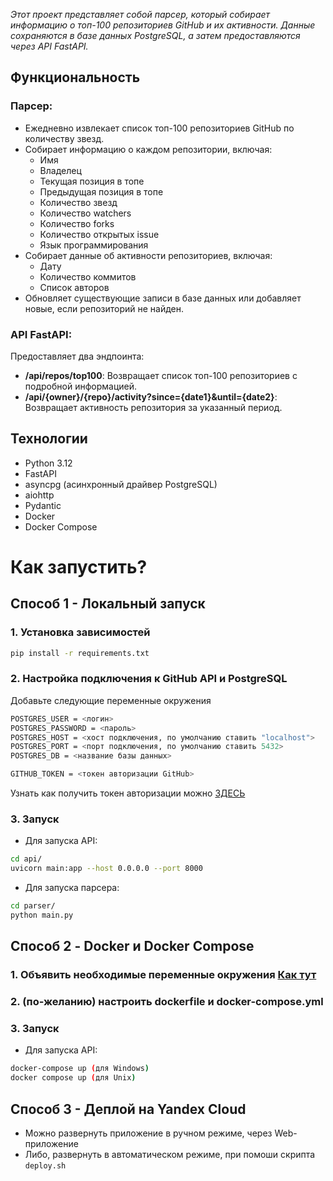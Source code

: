 _Этот проект представляет собой парсер, который собирает информацию о топ-100 репозиториев GitHub и их активности. Данные сохраняются в базе данных PostgreSQL, а затем предоставляются через API FastAPI._

## Функциональность

### Парсер:
- Ежедневно извлекает список топ-100 репозиториев GitHub по количеству звезд.
- Собирает информацию о каждом репозитории, включая:
  - Имя
  - Владелец
  - Текущая позиция в топе
  - Предыдущая позиция в топе
  - Количество звезд
  - Количество watchers
  - Количество forks
  - Количество открытых issue
  - Язык программирования
- Собирает данные об активности репозиториев, включая:
  - Дату
  - Количество коммитов
  - Список авторов
- Обновляет существующие записи в базе данных или добавляет новые, если репозиторий не найден.
### API FastAPI:
Предоставляет два эндпоинта:
- **/api/repos/top100**: Возвращает список топ-100 репозиториев с подробной информацией.
- **/api/{owner}/{repo}/activity?since={date1}&until={date2}**: Возвращает активность репозитория за указанный период.

## Технологии
- Python 3.12
- FastAPI
- asyncpg (асинхронный драйвер PostgreSQL)
- aiohttp
- Pydantic
- Docker
- Docker Compose
  
# Как запустить?
## Способ 1 - Локальный запуск
### 1. Установка зависимостей
```bash
pip install -r requirements.txt
```
### 2. Настройка подключения к GitHub API и PostgreSQL
Добавьте следующие переменные окружения
```bash
POSTGRES_USER = <логин>
POSTGRES_PASSWORD = <пароль>
POSTGRES_HOST = <хост подключения, по умолчанию ставить "localhost">
POSTGRES_PORT = <порт подключения, по умолчанию ставить 5432>
POSTGRES_DB = <название базы данных>

GITHUB_TOKEN = <токен авторизации GitHub>
```
Узнать как получить токен авторизации можно [ЗДЕСЬ](https://docs.github.com/ru/enterprise-cloud@latest/authentication/authenticating-with-saml-single-sign-on/authorizing-a-personal-access-token-for-use-with-saml-single-sign-on)

### 3. Запуск
+ Для запуска API:
```bash
cd api/
uvicorn main:app --host 0.0.0.0 --port 8000
```
+ Для запуска парсера:
```bash
cd parser/
python main.py
```

## Способ 2 - Docker и Docker Compose
### 1. Объявить необходимые переменные окружения [Как тут](2.-настройка-подключения-к-github-api-и-postgresql)
### 2. (по-желанию) настроить dockerfile и docker-compose.yml
### 3. Запуск
+ Для запуска API:
```bash
docker-compose up (для Windows)
docker compose up (для Unix)
```

## Способ 3 - Деплой на Yandex Cloud
+ Можно развернуть приложение в ручном режиме, через Web-приложение
+ Либо, развернуть в автоматическом режиме, при помоши скрипта `deploy.sh`
